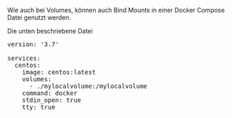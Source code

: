 Wie auch bei Volumes, können auch Bind Mounts in einer Docker Compose Datei genutzt werden.

Die unten beschriebene Datei

<pre class="file" data-filename="docker-compose.yml" data-target="append">
version: '3.7'

services:
  centos: 
    image: centos:latest
    volumes:
      - ./mylocalvolume:/mylocalvolume
    command: docker
    stdin_open: true
    tty: true
</pre>
